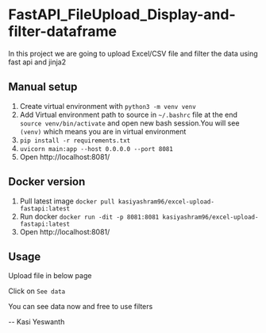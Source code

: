 # FastAPI_FileUpload_Display-and-filter-dataframe
In this project we are going to upload Excel/CSV file and filter the data using fast api and jinja2 


## Manual setup 
1. Create virtual environment with `python3 -m venv venv`
2. Add Virtual environment path to source in `~/.bashrc` file at the end `source venv/bin/activate` and open new bash session.You will see `(venv)` which means you are in virtual environment 
3. `pip install -r requirements.txt`
4. `uvicorn main:app --host 0.0.0.0 --port 8081`
5. Open http://localhost:8081/ 

## Docker version
1. Pull latest image `docker pull kasiyashram96/excel-upload-fastapi:latest`
2. Run docker `docker run -dit -p 8081:8081 kasiyashram96/excel-upload-fastapi:latest`
3. Open http://localhost:8081/ 


## Usage 
 Upload file in below page 

 Click on `See data` 

 You can see data now and free to use filters 


-- Kasi Yeswanth
